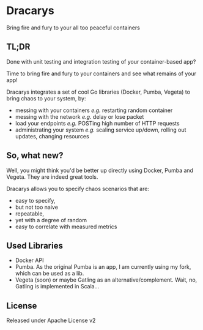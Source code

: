 # Dracarys
Bring fire and fury to your all too peaceful containers

## TL;DR

Done with unit testing and integration testing of your container-based app?

Time to bring fire and fury to your containers and see what remains of your app!

Dracarys integrates a set of cool Go libraries (Docker, Pumba, Vegeta) to bring chaos to your system, by:

- messing with your containers *e.g.* restarting random container
- messing with the network *e.g.* delay or lose packet
- load your endpoints *e.g.* POSTing high number of HTTP requests
- administrating your system *e.g.* scaling service up/down, rolling out updates, changing resources

## So, what new?

Well, you might think you'd be better up directly using Docker, Pumba and Vegeta. They are indeed great tools.

Dracarys allows you to specify chaos scenarios that are:

- easy to specify,
- but not too naive
- repeatable,
- yet with a degree of random
- easy to correlate with measured metrics

## Used Libraries

- Docker API
- Pumba. As the original Pumba is an app, I am currently using my fork, which can be used as a lib.
- Vegeta (soon) or maybe Gatling as an alternative/complement. Wait, no, Gatling is implemented in Scala...

## License

Released under Apache License v2
